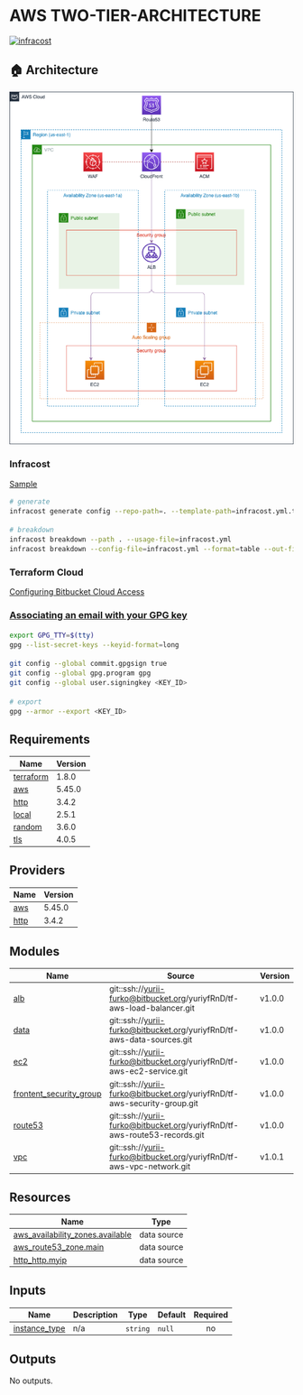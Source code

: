 AWS TWO-TIER-ARCHITECTURE
===

[![infracost](https://img.shields.io/endpoint?url=https://dashboard.api.infracost.io/shields/json/8723beef-8264-44c0-9e96-26b3d0f5f9c3/repos/c2bc1327-c4d7-485f-9c38-3e7312dfcb7d/branch/a72f35d6-693d-4acf-af6c-69885491cd0d/yuriyfRnD%252Ftf-aws-two-tier-architecture)](https://dashboard.infracost.io/org/yuriifurko/repos/c2bc1327-c4d7-485f-9c38-3e7312dfcb7d?tab=settings)

## 🏠 Architecture

![img](images/arch.drawio.png)

### Infracost

[Sample](https://bitbucket.org/infracost/infracost-bitbucket-pipeline/src/master/)

```bash
# generate
infracost generate config --repo-path=. --template-path=infracost.yml.tmpl --out-file=infracost.yml

# breakdown
infracost breakdown --path . --usage-file=infracost.yml
infracost breakdown --config-file=infracost.yml --format=table --out-file=infracost-base.table
```

### Terraform Cloud

[Configuring Bitbucket Cloud Access](https://developer.hashicorp.com/terraform/cloud-docs/vcs/bitbucket-cloud)

### [Associating an email with your GPG key](https://docs.github.com/en/authentication/managing-commit-signature-verification/associating-an-email-with-your-gpg-key)

```bash
export GPG_TTY=$(tty)
gpg --list-secret-keys --keyid-format=long

git config --global commit.gpgsign true
git config --global gpg.program gpg
git config --global user.signingkey <KEY_ID>

# export
gpg --armor --export <KEY_ID>
```

<!-- BEGIN_TF_DOCS -->
## Requirements

| Name | Version |
|------|---------|
| <a name="requirement_terraform"></a> [terraform](#requirement\_terraform) | 1.8.0 |
| <a name="requirement_aws"></a> [aws](#requirement\_aws) | 5.45.0 |
| <a name="requirement_http"></a> [http](#requirement\_http) | 3.4.2 |
| <a name="requirement_local"></a> [local](#requirement\_local) | 2.5.1 |
| <a name="requirement_random"></a> [random](#requirement\_random) | 3.6.0 |
| <a name="requirement_tls"></a> [tls](#requirement\_tls) | 4.0.5 |

## Providers

| Name | Version |
|------|---------|
| <a name="provider_aws"></a> [aws](#provider\_aws) | 5.45.0 |
| <a name="provider_http"></a> [http](#provider\_http) | 3.4.2 |

## Modules

| Name | Source | Version |
|------|--------|---------|
| <a name="module_alb"></a> [alb](#module\_alb) | git::ssh://yurii-furko@bitbucket.org/yuriyfRnD/tf-aws-load-balancer.git | v1.0.0 |
| <a name="module_data"></a> [data](#module\_data) | git::ssh://yurii-furko@bitbucket.org/yuriyfRnD/tf-aws-data-sources.git | v1.0.0 |
| <a name="module_ec2"></a> [ec2](#module\_ec2) | git::ssh://yurii-furko@bitbucket.org/yuriyfRnD/tf-aws-ec2-service.git | v1.0.0 |
| <a name="module_frontent_security_group"></a> [frontent\_security\_group](#module\_frontent\_security\_group) | git::ssh://yurii-furko@bitbucket.org/yuriyfRnD/tf-aws-security-group.git | v1.0.0 |
| <a name="module_route53"></a> [route53](#module\_route53) | git::ssh://yurii-furko@bitbucket.org/yuriyfRnD/tf-aws-route53-records.git | v1.0.0 |
| <a name="module_vpc"></a> [vpc](#module\_vpc) | git::ssh://yurii-furko@bitbucket.org/yuriyfRnD/tf-aws-vpc-network.git | v1.0.1 |

## Resources

| Name | Type |
|------|------|
| [aws_availability_zones.available](https://registry.terraform.io/providers/hashicorp/aws/5.45.0/docs/data-sources/availability_zones) | data source |
| [aws_route53_zone.main](https://registry.terraform.io/providers/hashicorp/aws/5.45.0/docs/data-sources/route53_zone) | data source |
| [http_http.myip](https://registry.terraform.io/providers/hashicorp/http/3.4.2/docs/data-sources/http) | data source |

## Inputs

| Name | Description | Type | Default | Required |
|------|-------------|------|---------|:--------:|
| <a name="input_instance_type"></a> [instance\_type](#input\_instance\_type) | n/a | `string` | `null` | no |

## Outputs

No outputs.
<!-- END_TF_DOCS -->

